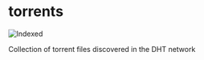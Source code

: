 torrents 
========
![Indexed](https://img.shields.io/badge/indexed-107804-blue)

Collection of torrent files discovered in the DHT network
